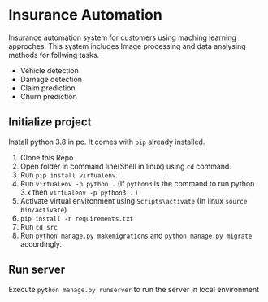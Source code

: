 # Insurance Automation

Insurance automation system for customers using maching learning approches. This system includes Image processing and data analysing methods for follwing tasks.

- Vehicle detection
- Damage detection
- Claim prediction
- Churn prediction

## Initialize project

Install python 3.8 in pc. It comes with `pip` already installed.

1. Clone this Repo
1. Open folder in command line(Shell in linux) using `cd` command.
1. Run `pip install virtualenv`.
1. Run `virtualenv -p python .` (If `python3` is the command to run python 3.x then `virtualenv -p python3 .` )
1. Activate virtual environment using `Scripts\activate` (In linux `source bin/activate`)
1. `pip install -r requirements.txt`
1. Run `cd src`
1. Run `python manage.py makemigrations` and `python manage.py migrate` accordingly.

## Run server

Execute `python manage.py runserver` to run the server in local environment
